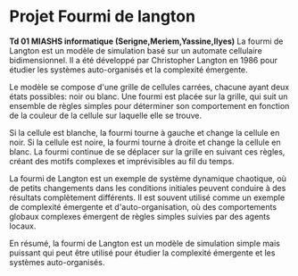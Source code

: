 # Projet Fourmi de langton
__Td 01 MIASHS informatique (Serigne,Meriem,Yassine,Ilyes)__
La fourmi de Langton est un modèle de simulation basé sur un automate cellulaire bidimensionnel. Il a été développé par Christopher Langton en 1986 pour étudier les systèmes auto-organisés et la complexité émergente.

Le modèle se compose d'une grille de cellules carrées, chacune ayant deux états possibles: noir ou blanc. Une fourmi est placée sur la grille, qui suit un ensemble de règles simples pour déterminer son comportement en fonction de la couleur de la cellule sur laquelle elle se trouve.

Si la cellule est blanche, la fourmi tourne à gauche et change la cellule en noir. Si la cellule est noire, la fourmi tourne à droite et change la cellule en blanc. La fourmi continue de se déplacer sur la grille en suivant ces règles, créant des motifs complexes et imprévisibles au fil du temps.

La fourmi de Langton est un exemple de système dynamique chaotique, où de petits changements dans les conditions initiales peuvent conduire à des résultats complètement différents. Il est souvent utilisé comme un exemple de complexité émergente et d'auto-organisation, où des comportements globaux complexes émergent de règles simples suivies par des agents locaux.

En résumé, la fourmi de Langton est un modèle de simulation simple mais puissant qui peut être utilisé pour étudier la complexité émergente et les systèmes auto-organisés.

